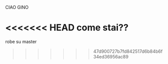 CIAO GINO

<<<<<<< HEAD
come stai??
=======
robe su master
>>>>>>> 47d900727b7fd842517d6b84b6f34ed36956ac89
